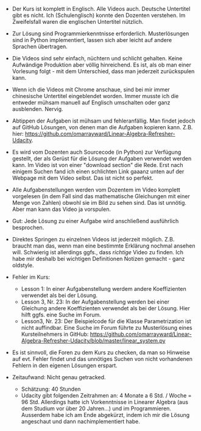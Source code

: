 * Der Kurs ist komplett in Englisch. Alle Videos auch. Deutsche Untertitel gibt es nicht. Ich (Schulenglisch) konnte den Dozenten verstehen. Im Zweifelsfall waren die englischen Untertitel nützlich.

* Zur Lösung sind Programmierkenntnisse erforderlich. Musterlösungen sind in Python implementiert, lassen sich aber leicht auf andere Sprachen übertragen.

* Die Videos sind sehr einfach, nüchtern und schlicht gehalten. Keine Aufwändige Produktion aber völlig hinreichend. Es ist, als ob man einer Vorlesung folgt - mit dem Unterschied, dass man jederzeit zurückspulen kann.

* Wenn ich die Videos mit Chrome anschaue, sind bei mir immer chinesische Untertitel eingeblendet worden. Immer musste ich die entweder mühsam manuell auf Englisch umschalten oder ganz ausblenden. Nervig.

* Abtippen der Aufgaben ist mühsam und fehleranfällig. Man findet jedoch auf GitHub Lösungen, von denen
  man die Aufgaben kopieren kann. Z.B. hier: https://github.com/omarrayward/Linear-Algebra-Refresher-Udacity.
  
* Es wird vom Dozenten auch Sourcecode (in Python) zur Verfügung gestellt, der als Gerüst für die Lösung der Aufgaben verwendet werden kann. Im Video ist von einer "download section" die Rede. Erst nach einigem Suchen fand ich einen schlichten Link gaaanz unten auf der Webpage mit dem Video selbst. Das ist nicht so perfekt.

* Alle Aufgabenstellungen werden vom Dozentem im Video komplett vorgelesen (in dem Fall sind das mathematische Gleichungen mit einer Menge von Zahlen) obwohl sie im Bild zu sehen sind. Das ist unnötig. Aber man kann das Video ja vorspulen.

* Gut: Jede Lösung zu einer Aufgabe wird anschließend ausführlich besprochen.

* Direktes Springen zu einzelnen Videos ist jederzeit möglich. Z.B. braucht man das, wenn man eine bestimmte Erklärung nochmal ansehen will. Schwierig ist allerdings ggfs., dass _richtige_ Video zu finden. Ich habe mir deshalb bei wichtigen Definitionen Notizen gemacht - ganz oldstyle.

* Fehler im Kurs:
  * Lesson 1: In einer Aufgabenstellung werdem andere Koeffizienten verwendet als bei der Lösung.
  * Lesson 3, Nr. 23: In der Aufgabenstellung werden bei einer Gleichung andere Koeffizienten verwendet als bei der Lösung.
  Hier hilft ggfs. eine Suche im Forum.
  * Lesson3, Nr. 23: Der Beispielcode für die Klasse Parametrization ist nicht auffindbar. Eine Suche im Forum führte zu
  Musterlösung eines Kursteilnehmers in GitHub:  https://github.com/omarrayward/Linear-Algebra-Refresher-Udacity/blob/master/linear_system.py
  
* Es ist sinnvoll, die Foren zu dem Kurs zu checken, da man so Hinweise auf evt. Fehler findet und das unnötiges Suchen von nicht vorhandenen Fehlern in den eigenen Lösungen erspart.

* Zeitaufwand: Nicht genau getracked.
  * Schätzung: 40 Stunden
  * Udacity gibt folgenden Zeitrahmen an: 4 Monate a 6 Std. / Woche = 96 Std.
  Allerdings hatte ich Vorkenntnisse in Linearer Algebra (aus dem Studium vor über 20 Jahren...) und im Programmieren.
  Ausserdem habe ich am Ende abgekürzt, indem ich mir die Lösung angeschaut und dann nachimplementiert habe.
